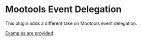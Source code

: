 Mootools Event Delegation
=========================

This plugin adds a different take on Mootools event delegation.

[Examples are provided](http://jsfiddle.net/gh/get/mootools/1.3/sixtyseconds/mootools-event-delegation/tree/master/examples/)